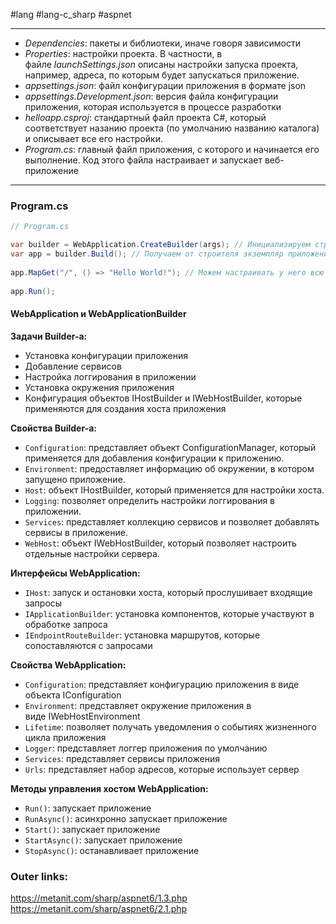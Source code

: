 #lang #lang-c_sharp #aspnet

---
- *Dependencies*: пакеты и библиотеки, иначе говоря зависимости
- *Properties*: настройки проекта. В частности, в файле *launchSettings.json* описаны настройки запуска проекта, например, адреса, по которым будет запускаться приложение.
- *appsettings.json*: файл конфигурации приложения в формате json
- *appsettings.Development.json*: версия файла конфигурации приложения, которая используется в процессе разработки
- *helloapp.csproj*: стандартный файл проекта C#, который соответствует назанию проекта (по умолчанию названию каталога) и описывает все его настройки.
- *Program.cs*: главный файл приложения, с которого и начинается его выполнение. Код этого файла настраивает и запускает веб-приложение
---

### Program.cs

```csharp
// Program.cs

var builder = WebApplication.CreateBuilder(args); // Инициализируем строителя с параметрами запуска приложения
var app = builder.Build(); // Получаем от строителя экземпляр приложения
 
app.MapGet("/", () => "Hello World!"); // Можем настраивать у него всю инфраструктуру - конфигурацию, маршруты и так далее
 
app.Run();
```

#### WebApplication и WebApplicationBuilder

**Задачи Builder-а:**
- Установка конфигурации приложения
- Добавление сервисов
- Настройка логгирования в приложении
- Установка окружения приложения
- Конфигурация объектов IHostBuilder и IWebHostBuilder, которые применяются для создания хоста приложения

**Свойства Builder-а:**
- `Configuration`: представляет объект ConfigurationManager, который применяется для добавления конфигурации к приложению.
- `Environment`: предоставляет информацию об окружении, в котором запущено приложение.
- `Host`: объект IHostBuilder, который применяется для настройки хоста.
- `Logging`: позволяет определить настройки логгирования в приложении.
- `Services`: представляет коллекцию сервисов и позволяет добавлять сервисы в приложение.
- `WebHost`: объект IWebHostBuilder, который позволяет настроить отдельные настройки сервера.

**Интерфейсы WebApplication:**
- `IHost`: запуск и остановки хоста, который прослушивает входящие запросы
- `IApplicationBuilder`: установка компонентов, которые участвуют в обработке запроса
- `IEndpointRouteBuilder`: установка маршрутов, которые сопоставляются с запросами
    
**Свойства WebApplication:**
- `Configuration`: представляет конфигурацию приложения в виде объекта IConfiguration
- `Environment`: представляет окружение приложения в виде IWebHostEnvironment
- `Lifetime`: позволяет получать уведомления о событиях жизненного цикла приложения
- `Logger`: представляет логгер приложения по умолчанию
- `Services`: представляет сервисы приложения
- `Urls`: представляет набор адресов, которые использует сервер

**Методы управления хостом WebApplication:**
- `Run()`: запускает приложение
- `RunAsync()`: асинхронно запускает приложение
- `Start()`: запускает приложение
- `StartAsync()`: запускает приложение
- `StopAsync()`: останавливает приложение

### Outer links:
https://metanit.com/sharp/aspnet6/1.3.php
https://metanit.com/sharp/aspnet6/2.1.php